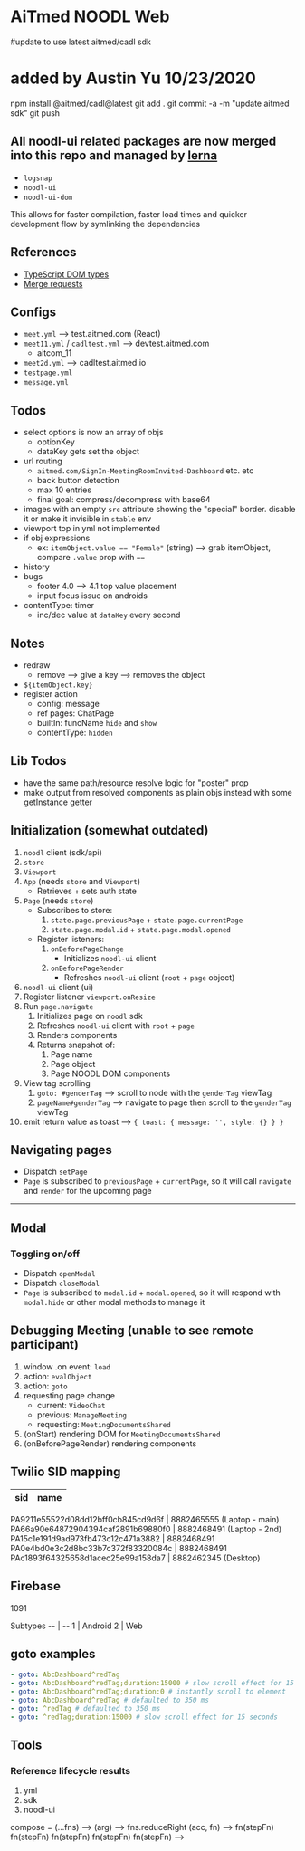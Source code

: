 # AiTmed NOODL Web

#update to use latest aitmed/cadl sdk

# added by Austin Yu 10/23/2020

npm install @aitmed/cadl@latest
git add .
git commit -a -m "update aitmed sdk"
git push

## All noodl-ui related packages are now merged into this repo and managed by [lerna](https://github.com/lerna/lerna)

- `logsnap`
- `noodl-ui`
- `noodl-ui-dom`

This allows for faster compilation, faster load times and quicker development flow by symlinking the dependencies

## References

- [TypeScript DOM types](https://github.com/microsoft/TypeScript/blob/master/lib/lib.dom.d.ts)
- [Merge requests](https://gitlab.aitmed.com/help/user/project/merge_requests/index.md#checkout-merge-requests-locally)

## Configs

- `meet.yml` --> test.aitmed.com (React)
- `meet11.yml` / `cadltest.yml` --> devtest.aitmed.com
  - aitcom_11
- `meet2d.yml` --> cadltest.aitmed.io
- `testpage.yml`
- `message.yml`

## Todos

- select options is now an array of objs
  - optionKey
  - dataKey gets set the object
- url routing
  - `aitmed.com/SignIn-MeetingRoomInvited-Dashboard` etc. etc
  - back button detection
  - max 10 entries
  - final goal: compress/decompress with base64
- images with an empty `src` attribute showing the "special" border. disable it or make it invisible in `stable` env
- viewport top in yml not implemented
- if obj expressions
  - ex: `itemObject.value == "Female"` (string) --> grab itemObject, compare `.value` prop with `==`
- history
- bugs
  - footer 4.0 --> 4.1 top value placement
  - input focus issue on androids
- contentType: timer
  - inc/dec value at `dataKey` every second

## Notes

- redraw
  - remove --> give a key --> removes the object
- `${itemObject.key}`
- register action
  - config: message
  - ref pages: ChatPage
  - builtIn: funcName `hide` and `show`
  - contentType: `hidden`

## Lib Todos

- have the same path/resource resolve logic for "poster" prop
- make output from resolved components as plain objs instead with some getInstance getter

## Initialization (somewhat outdated)

1. `noodl` client (sdk/api)
2. `store`
3. `Viewport`
4. `App` (needs `store` and `Viewport`)
   - Retrieves + sets auth state
5. `Page` (needs `store`)
   - Subscribes to store:
     1. `state.page.previousPage` + `state.page.currentPage`
     2. `state.page.modal.id` + `state.page.modal.opened`
   - Register listeners:
     1. `onBeforePageChange`
        - Initializes `noodl-ui` client
     2. `onBeforePageRender`
        - Refreshes `noodl-ui` client (`root` + `page` object)
6. `noodl-ui` client (ui)
7. Register listener `viewport.onResize`
8. Run `page.navigate`
   1. Initializes page on `noodl` sdk
   2. Refreshes `noodl-ui` client with `root` + `page`
   3. Renders components
   4. Returns snapshot of:
      1. Page name
      2. Page object
      3. Page NOODL DOM components
9. View tag scrolling
   1. `goto: #genderTag` --> scroll to node with the `genderTag` viewTag
   2. `pageName#genderTag` --> navigate to page then scroll to the `genderTag` viewTag
10. emit return value as toast --> `{ toast: { message: '', style: {} } }`

## Navigating pages

- Dispatch `setPage`
- `Page` is subscribed to `previousPage` + `currentPage`, so it will call `navigate` and `render` for the upcoming page

---

## Modal

### Toggling on/off

- Dispatch `openModal`
- Dispatch `closeModal`
- `Page` is subscribed to `modal.id` + `modal.opened`, so it will respond with `modal.hide` or other modal methods to manage it

## Debugging Meeting (unable to see remote participant)

1. window .on event: `load`
2. action: `evalObject`
3. action: `goto`
4. requesting page change
   - current: `VideoChat`
   - previous: `ManageMeeting`
   - requesting: `MeetingDocumentsShared`
5. (onStart) rendering DOM for `MeetingDocumentsShared`
6. (onBeforePageRender) rendering components

## Twilio SID mapping

| sid | name |
| --- | ---- |

PA9211e55522d08dd12bff0cb845cd9d6f | 8882465555 (Laptop - main)
PA66a90e64872904394caf2891b69880f0 | 8882468491 (Laptop - 2nd)
PA15c1e191d9ad973fb473c12c471a3882 | 8882468491
PA0e4bd0e3c2d8bc33b7c372f83320084c | 8882468491
PAc1893f64325658d1acec25e99a158da7 | 8882462345 (Desktop)

## Firebase

1091

Subtypes
-- | --
1 | Android
2 | Web

## goto examples

```yml
- goto: AbcDashboard^redTag
- goto: AbcDashboard^redTag;duration:15000 # slow scroll effect for 15 seconds
- goto: AbcDashboard^redTag;duration:0 # instantly scroll to element
- goto: AbcDashboard^redTag # defaulted to 350 ms
- goto: ^redTag # defaulted to 350 ms
- goto: ^redTag;duration:15000 # slow scroll effect for 15 seconds
```

## Tools

### Reference lifecycle results

1. yml
2. sdk
3. noodl-ui

compose = (...fns) --> (arg) --> fns.reduceRight
(acc, fn) -->
fn(stepFn)
fn(stepFn)
fn(stepFn)
fn(stepFn)
fn(stepFn)
-->
